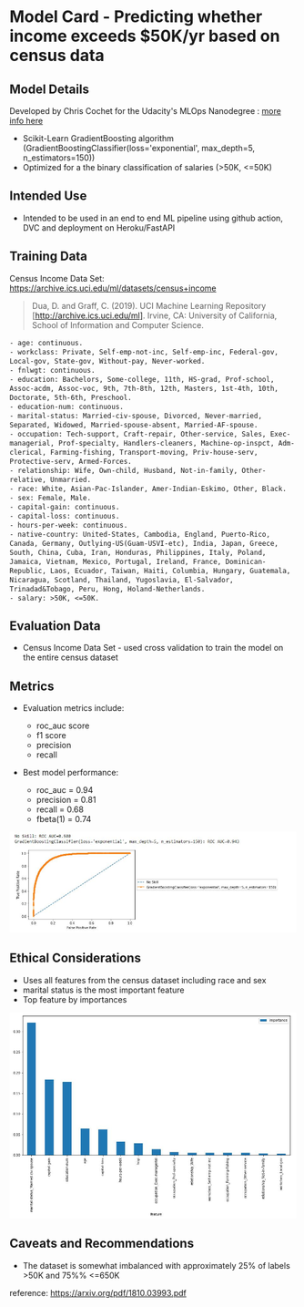 # Model Card - Predicting whether income exceeds $50K/yr based on census data

## Model Details

Developed by Chris Cochet for the Udacity's MLOps Nanodegree : [more info here](https://www.udacity.com/course/machine-learning-dev-ops-engineer-nanodegree--nd0821)
* Scikit-Learn GradientBoosting algorithm (GradientBoostingClassifier(loss='exponential', max_depth=5, n_estimators=150))
* Optimized for a the binary classification of salaries (>50K, <=50K)

## Intended Use

* Intended to be used in an end to end ML pipeline using github action, DVC and deployment on Heroku/FastAPI 

## Training Data

Census Income Data Set: https://archive.ics.uci.edu/ml/datasets/census+income

> Dua, D. and Graff, C. (2019). UCI Machine Learning Repository [http://archive.ics.uci.edu/ml]. Irvine, CA: University of California, School of Information and Computer Science.

```
- age: continuous.
- workclass: Private, Self-emp-not-inc, Self-emp-inc, Federal-gov, Local-gov, State-gov, Without-pay, Never-worked.
- fnlwgt: continuous.
- education: Bachelors, Some-college, 11th, HS-grad, Prof-school, Assoc-acdm, Assoc-voc, 9th, 7th-8th, 12th, Masters, 1st-4th, 10th, Doctorate, 5th-6th, Preschool.
- education-num: continuous.
- marital-status: Married-civ-spouse, Divorced, Never-married, Separated, Widowed, Married-spouse-absent, Married-AF-spouse.
- occupation: Tech-support, Craft-repair, Other-service, Sales, Exec-managerial, Prof-specialty, Handlers-cleaners, Machine-op-inspct, Adm-clerical, Farming-fishing, Transport-moving, Priv-house-serv, Protective-serv, Armed-Forces.
- relationship: Wife, Own-child, Husband, Not-in-family, Other-relative, Unmarried.
- race: White, Asian-Pac-Islander, Amer-Indian-Eskimo, Other, Black.
- sex: Female, Male.
- capital-gain: continuous.
- capital-loss: continuous.
- hours-per-week: continuous.
- native-country: United-States, Cambodia, England, Puerto-Rico, Canada, Germany, Outlying-US(Guam-USVI-etc), India, Japan, Greece, South, China, Cuba, Iran, Honduras, Philippines, Italy, Poland, Jamaica, Vietnam, Mexico, Portugal, Ireland, France, Dominican-Republic, Laos, Ecuador, Taiwan, Haiti, Columbia, Hungary, Guatemala, Nicaragua, Scotland, Thailand, Yugoslavia, El-Salvador, Trinadad&Tobago, Peru, Hong, Holand-Netherlands.
- salary: >50K, <=50K.
```

## Evaluation Data

* Census Income Data Set - used cross validation to train the model on the entire census dataset

## Metrics

* Evaluation metrics include:
    * roc_auc score
    * f1 score
    * precision
    * recall

* Best model performance: 
    * roc_auc = 0.94
    * precision = 0.81
    * recall = 0.68
    * fbeta(1) = 0.74

<img src="screenshots/roc-auc-curve.JPG" width="800">


## Ethical Considerations

* Uses all features from the census dataset including race and sex
* marital status is the most important feature
* Top feature by importances

<img src="screenshots/model-feature-importances.JPG" width="600">

## Caveats and Recommendations

* The dataset is somewhat imbalanced with approximately 25% of labels >50K and 75%% <=650K


reference: https://arxiv.org/pdf/1810.03993.pdf